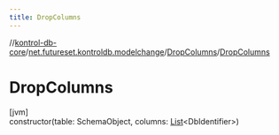 ```yaml
---
title: DropColumns
---
```

//[kontrol-db-core](../../../index.html)/[net.futureset.kontroldb.modelchange](../index.html)/[DropColumns](index.html)/[DropColumns](-drop-columns.html)



# DropColumns



[jvm]\
constructor(table: SchemaObject, columns: [List](https://kotlinlang.org/api/latest/jvm/stdlib/kotlin.collections/-list/index.html)&lt;DbIdentifier&gt;)




